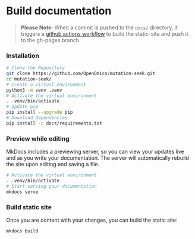 # Build documentation  

> **Please Note:** When a commit is pushed to the `docs/` directory, it triggers a [github actions workflow](https://github.com/OpenOmics/mutation-seek/actions) to build the static-site and push it to the gh-pages branch.

### Installation
```bash
# Clone the Repository
git clone https://github.com/OpenOmics/mutation-seek.git
cd mutation-seek/
# Create a virtual environment
python3 -m venv .venv
# Activate the virtual environment
. .venv/bin/activate
# Update pip
pip install --upgrade pip
# Download Dependencies
pip install -r docs/requirements.txt
```

### Preview while editing  
MkDocs includes a previewing server, so you can view your updates live and as you write your documentation. The server will automatically rebuild the site upon editing and saving a file.  
```bash
# Activate the virtual environment
. .venv/bin/activate
# Start serving your documentation
mkdocs serve
```

### Build static site  
Once you are content with your changes, you can build the static site:  
```bash
mkdocs build
```
